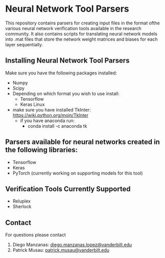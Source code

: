 # Neural Network Tool Parsers

This repository contains parsers for creating input files in the format ofthe various neural network verification tools available in the research community. It also contains scripts for translating neural network models into .mat files that store  the network weight matrices and biases for each layer sequentially.


## Installing Neural Network Tool Parsers
Make sure you have the following packages installed:
  - Numpy 
  - Scipy
  - Depending on which format you wish to use install:
    - Tensorflow
    - Keras
Linux
- make sure you have installed TkInter: https://wiki.python.org/moin/TkInter
  - if you have anaconda run:
    - conda install -c anaconda tk 
## Parsers available for neural networks created in the following libraries:
- Tensorflow 
- Keras
- PyTorch (currently working on supporting models for this tool)

## Verification Tools Currently Supported
- Reluplex
- Sherlock

## Contact
For questions please contact 
1. Diego Manzanas: diego.manzanas.lopez@vanderbilt.edu
2. Patrick Musau: patrick.musau@vanderbilt.edu

